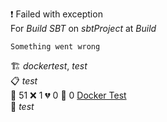 ❗ Failed with exception  
For _Build SBT_ on _sbtProject_ at _Build_ 

```
Something went wrong
```
🏗️ _dockertest_, _test_  
📋 _test_  
🧪 51 ❌ 1 💔 0 🙈 0 [Docker Test](http://localhost/tests)  
🚀 _test_  
